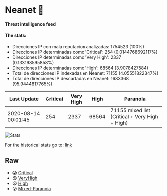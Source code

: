 # Neanet :hocho:
#### Threat intelligence feed
#### The stats:

- Direcciones IP con mala reputacion analizadas: 1754523 (100%)
- Direcciones IP determinadas como 'Critical':  254 (0.0144768692117%)
- Direcciones IP determinadas como 'Very High':  2337 (0.133198595858%)
- Direcciones IP determinadas como 'High':  68564 (3.9078427584)
- Total de direcciones IP indexadas en Neanet:  71155 (4.05551822347%)
- Total de direcciones IP descartadas en Neanet:  1683368 (95.9444817765%)

| Last Update | Critical | Very High | High | Paranoia |
| --- | --- | --- | --- | --- |
| 2020-08-14 00:01:45 | 254 | 2337 | 68564 | 71155 mixed list (Critical + Very High + High)|

![Stats](https://docs.google.com/spreadsheets/d/e/2PACX-1vSnaNMIXVabIpDJjufMlzH7poXnshF3mgd8Is1g9ytUEzVsP5my4Trn8f-xkoLLQ38xpL3HtmUexLo6/pubchart?oid=501124687&format=image)

For the historical stats go to: [link](/stats.csv)
## Raw
- :scream: [Critical](https://raw.githubusercontent.com/JavaGarcia/Neanet/master/blacklists/neanet_critical.txt)
- :fearful: [VeryHigh](https://raw.githubusercontent.com/JavaGarcia/Neanet/master/blacklists/neanet_veryHigh.txtt)
- :frowning: [High](https://raw.githubusercontent.com/JavaGarcia/Neanet/master/blacklists/neanet_high.txt)
- :dizzy_face: [Mixed-Paranoia](https://raw.githubusercontent.com/JavaGarcia/Neanet/master/blacklists/neanet_all.txt)


































































































































































